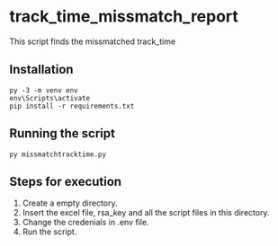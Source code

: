 # track_time_missmatch_report
This script finds the missmatched track_time
## Installation
```
py -3 -m venv env
env\Scripts\activate
pip install -r requirements.txt
```
## Running the script
```
py missmatchtracktime.py
```
## Steps for execution
1. Create a empty directory. 
2. Insert the excel file, rsa_key and all the script files in this directory.
3. Change the credenials in .env file.
4. Run the script.
